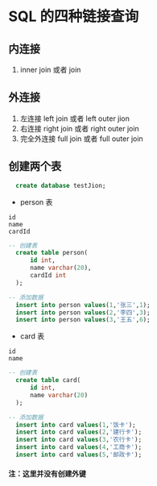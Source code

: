 # SQL 的四种链接查询
## 内连接
1. inner join 或者 join
## 外连接
1. 左连接 left join 或者 left outer jion
2. 右连接 right join 或者 right outer join
3. 完全外连接 full join 或者 full outer join
## 创建两个表
```sql
  create database testJion;
```
* person 表
```
id
name
cardId
```
```sql
-- 创建表
  create table person(
      id int,
      name varchar(20),
      cardId int
  );
```
```sql
-- 添加数据
  insert into person values(1,'张三',1);
  insert into person values(2,'李四',3);
  insert into person values(3,'王五',6);
```
* card 表
```
id
name
```
```sql
-- 创建表
  create table card(
      id int,
      name varchar(20)
  );
```
```sql
-- 添加数据
  insert into card values(1,'饭卡');
  insert into card values(2,'建行卡');
  insert into card values(3,'农行卡');
  insert into card values(4,'工商卡');
  insert into card values(5,'邮政卡');
```
####  注：这里并没有创建外键 ####
##








